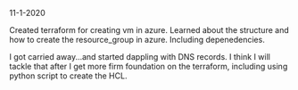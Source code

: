 11-1-2020

Created terraform for creating vm in azure.  Learned about the structure and how to create the resource_group in azure.  Including depenedencies.

I got carried away...and started dappling with DNS records.  I think I will tackle that after I get more firm foundation on the terraform, including
using python script to create the HCL.  


